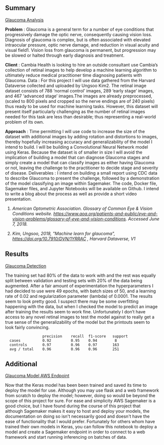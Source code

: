 


## Summary

[Glaucoma Analysis](https://nbviewer.jupyter.org/github/pmleffers/Glaucoma/blob/c75c62f0807faa46767beccae5a934d99877bd74/Glaucoma%20Analysis.ipynb)

**Problem** : Glaucoma is a general term for a number of eye conditions that progressively
damage the optic nerve, consequently causing vision loss. Diagnosis of glaucoma is
complex, but is often associated with elevated intraocular pressure, optic nerve
damage, and reduction in visual acuity and visual field1. Vision loss from glaucoma is
permanent, but progression may be slowed or halted through early diagnosis and
treatment.

**Client** : Cambia Health is looking to hire an outside consultant use Cambia’s collection
of retinal images to help develop a machine learning algorithm to ultimately reduce
medical practitioner time diagnosing patients with Glaucoma.
Data : For this project I will use data gathered from the Harvard Dataverse collected and
uploaded by Ungsoo Kim2. The retinal image dataset consists of 788 ‘normal control’
images, 289 ‘early stage’ images, and 467 ‘advanced stage’ images.The images are
already preprocessed, (scaled to 800 pixels and cropped so the nerve endings are of
240 pixels) thus ready to be used for machine learning tasks. However, this dataset will
present itself particularly challenging as the number of retinal images needed for this
task are less than desirable; thus representing a real-world problem of its own.

**Approach** : Time permitting I will use code to increase the size of the dataset with
additional images by adding rotation and distortions to images, thereby hopefully
increasing accuracy and generalizability of the model I intend to build. I will be building a
Convolutional Neural Network model using Keras. Because the dataset is of smaller in
size I will avoid the implication of building a model that can diagnose Glaucoma stages
and simply create a model that can classify images as either having Glaucoma or not,
leaving the challenge to the practitioner to decide stage and severity of disease.
Deliverables : I intend on building a small report using CDC data to describe Glaucoma
to present the challenge, followed by a demonstration of the model classifying an image
within Sagemaker. The code, Docker file, Sagemaker files, and Jupyter Notebooks will
be available on Github. I intend to write a blog about the process as well as provide a
short video presentation.

1. *American Optometric Association. Glossary of Common Eye & Vision Conditions website.
https://www.aoa.org/patients-and-public/eye-and-vision-problems/glossary-of-eye-and-vision-conditions. Accessed
June 7, 2018.*

2. *Kim, Ungsoo, 2018, "Machine learn for glaucoma", https://doi.org/10.7910/DVN/1YRRAC , Harvard Dataverse, V1*

## Results

[Glaucoma Detection](https://nbviewer.jupyter.org/github/pmleffers/Glaucoma/blob/1ed59761fdacb7374162ea732818d1fb94e033c5/Glaucoma%20Detector.ipynb)

The training set had 80% of the data to work with and the rest was equally split between validation and testing sets with 20% of the data being augmented. After a fair amount of experimentation the hyperparameters I had decided to use were 49 epochs, with batch sizes of 50, and a learning rate of 0.02 and regularization parameter (lambda) of 0.0001. The results seem to look pretty good. I suspect there may be some overfitting happening with the data, but when I checked the model to predict an image after training the results seem to work fine. Unfortunately I don’t have access to any novel retinal images to test the model against to really get a true sense of the generalizability of the model but the printouts seem to look fairly convincing.

                     precision    recall  f1-score   support
      cases          0.92         0.95    0.94        8
      controls       0.97         0.96    0.97       163
      avg / total    0.96         0.96    0.96       251
 
## Additional
[Glaucoma Model AWS Endpoint](https://nbviewer.jupyter.org/github/pmleffers/Glaucoma/blob/master/model_2_sagemaker/Glaucoma%20Model%20to%20Endpoint.ipynb)

Now that the Keras model has been been trained and saved its time to deploy the model for use. Although you may use flask and a web framework from scratch to deploy the model; however, doing so would be beyond the scope of this project for sure. For ease and simplicity AWS Sagemaker is a good choice, but I have found during the course of this project that although Sagemaker makes it easy to host and deploy your models, the documentation on doing so isn't necessarily good and doesn't have the ease of functionality that I would prefer. Fortunately for others whom have trained their own models in Keras, you can follow this notebook to deploy a model and create a Sagemaker endpoint in order to connect to a web framework and start running inferencing on batches of data.



